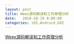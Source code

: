 ```yaml
---
layout: post
title: Weex源码解读和工作原理分析
date:   2018-10-19 8:00:00
categories: iOS,Android,GUI
---
```


[Weex源码解读和工作原理分析](http://gongpengjun.com/weex-code-analysis/)
